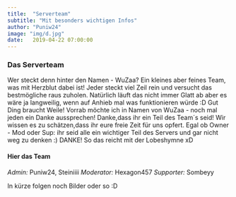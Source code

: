 ```yaml
---
title:  "Serverteam"
subtitle: "Mit besonders wichtigen Infos"
author: "Puniw24"
image: "img/d.jpg"
date:   2019-04-22 07:00:00
---
```


### Das Serverteam
Wer steckt denn hinter den Namen - WuZaa? Ein kleines aber feines Team, was mit Herzblut dabei ist! Jeder steckt viel Zeil rein und versucht das bestmögliche raus zuholen. Natürlich läuft das nicht immer Glatt ab aber es wäre ja langweilig, wenn auf Anhieb mal was funktionieren würde :D Gut Ding braucht Weile!
Vorrab möchte ich in Namen von WuZaa - noch mal jeden ein Danke aussprechen! Danke,dass ihr ein Teil des Team´s seid! Wir wissen es zu schätzen,dass ihr eure freie Zeit für uns opfert. Egal ob Owner - Mod oder Sup: ihr seid alle ein wichtiger Teil des Servers und gar nicht weg zu denken :) DANKE!
So das reicht mit der Lobeshymne xD

#### Hier das Team

*Admin:* Puniw24, Steiniiii
*Moderator:* Hexagon457
*Supporter:* Sombeyy

In kürze folgen noch Bilder oder so :D
